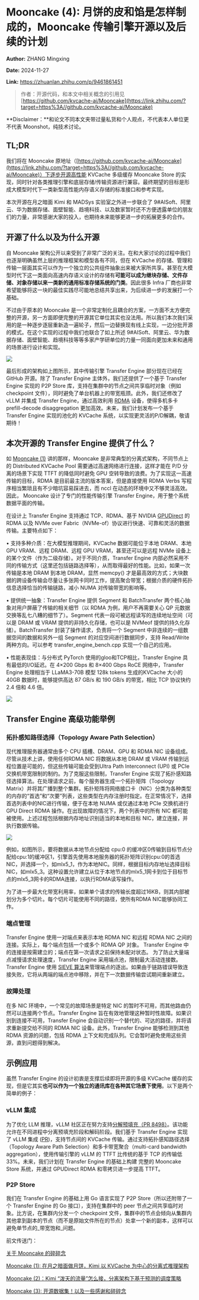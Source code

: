 # Mooncake (4): 月饼的皮和馅是怎样制成的，Mooncake 传输引擎开源以及后续的计划

**Author:** ZHANG Mingxing

**Date:** 2024-11-27

**Link:** https://zhuanlan.zhihu.com/p/9461861451

> 作者：开源代码，和本文中相关概念的引用见 [https://github.com/kvcache-ai/Mooncake](https://link.zhihu.com/?target=https%3A//github.com/kvcache-ai/Mooncake)

**Disclaimer：**和论文不同本文夹带过量私货和个人观点，不代表本人单位更不代表 Moonshot，纯技术讨论。

## **TL;DR**

我们将在 Mooncake 原地址（[https://github.com/kvcache-ai/Mooncake](https://link.zhihu.com/?target=https%3A//github.com/kvcache-ai/Mooncake)）下逐步开源高性能 KVCache 多级缓存 Mooncake Store 的实现，同时针对各类推理引擎和底层存储/传输资源进行兼容。最终期望的目标是形成大模型时代下一类新型高性能内存语义存储的标准接口和参考实现。

本次开源在月之暗面 Kimi 和 MADSys 实验室之外进一步联合了 9#AISoft、阿里云、华为数据存储、面壁智能、趋境科技、以及数家暂时还不方便透露单位的朋友们的力量，非常感谢大家的投入，也期待未来能够更进一步的拓展更多的合作。

## **开源了什么以及为什么开源**

自 Mooncake 架构公开以来受到了非常广泛的关注。在和大家讨论的过程中我们也逐渐明确虽然上层的推理框架和模型各有不同，但在 KVCache 的存储、管理和传输一层面其实可以作为一个独立的公共组件抽象出来被大家所共享。甚至在大模型时代下这一类面向高速内存语义设计的存储有**可能可以成为继块存储、文件存储、对象存储以来一类新的通用标准存储系统的门类**。因此很多 Infra 厂商也非常希望能够将这一块的最佳实践尽可能地总结共享出来，为后续进一步的发展打一个基础。

不过由于原本的 Mooncake 是一个非常定制化且耦合的方案，一方面不太方便完整的开源，另一方面即便完整的开源其它单位其实也没法用。所以我们本次我们采用的是一种逐步逐层重新造一遍轮子，然后一边替换现有线上实现，一边分批开源的模式。在这个实现的过程中我们也联合了如上所述 9#AISoft、阿里云、华为数据存储、面壁智能、趋境科技等等多家产学研单位的力量一同面向更加未来和通用的场景进行设计和实现。

![](images/v2-944e2a47fd30458e0afb8204e98468f6_1440w_2a5e81a50f1d.jpg)

最后形成的架构如上图所示，其中传输引擎 Transfer Engine 部分现在已经在 GitHub 开源。除了 Transfer Engine 主体外，我们还提供了一个基于 Transfer Engine 实现的 P2P Store 库，支持在集群中的节点之间共享临时对象（例如 checkpoint 文件），同时避免了单台机器上的带宽瓶颈。此外，我们还修改了vLLM 并集成 Transfer Engine，通过高效利用 [RDMA](https://zhida.zhihu.com/search?content_id=250915184&content_type=Article&match_order=1&q=RDMA&zhida_source=entity) 设备，使得多机多卡 prefill-decode disaggregation 更加高效。未来，我们计划发布一个基于 Transfer Engine 实现的池化的 KVCache 系统，以实现更灵活的P/D解耦，敬请期待！

## **本次开源的 Transfer Engine 提供了什么？**

如 [Mooncake (1)](https://zhuanlan.zhihu.com/p/705754254) 讲的那样，Mooncake 是非常典型的分离式架构，不同节点上的 Distributed KVCache Pool 需要通过高速网络进行连接，这样才能在 P/D 分离的场景下实现 TTFT 的降低同时避免 GPU 空转导致的浪费。为了实现这一高速传输的目标，RDMA 是目前最主流的版本答案，但是直接使用 RDMA Verbs 写程序相当繁琐且有不少暗坑容易踩进去，而 nccl 在动态的环境中又不够灵活高效。因此， Mooncake 设计了专门的性能传输引擎 Transfer Engine，用于整个系统数据平面的传输。

在设计上 Transfer Engine 支持通过 TCP、RDMA、基于 NVIDIA [GPUDirect](https://zhida.zhihu.com/search?content_id=250915184&content_type=Article&match_order=1&q=GPUDirect&zhida_source=entity) 的 RDMA 以及 NVMe over Fabric（NVMe-of）协议进行快速、可靠和灵活的数据传输。主要特点如下：

• 支持多种介质：在大模型推理期间，KVCache 数据可能位于本地 DRAM、本地 GPU VRAM、远程 DRAM、远程 GPU VRAM，甚至还可以是远程 NVMe 设备上的某个文件（作为二级存储）。对于不同介质，Transfer Engine 内部必然采用不同的传输方式（这里还包括链路选择等），从而取得最好的性能。比如，如果一次传输是本地 DRAM 到本地 DRAM，显然 memcpy() 才是最高效的方式；大块数据的跨设备传输会尽量让多张网卡同时工作，提高聚合带宽；根据介质的硬件拓扑信息选择恰当的传输链路，减小 NUMA 对传输带宽的影响等。

• 提供统一抽象：Transfer Engine 提供 Segment 和 BatchTransfer 两个核心抽象对用户屏蔽了传输的相关细节（以 RDMA 为例，用户不再需要关心 QP 元数据交换等乱七八糟的细节了）。Segment 代表一段可被远程读写的连续地址空间（可以是 DRAM 或 VRAM 提供的非持久化存储，也可以是 NVMeof 提供的持久化存储）。BatchTransfer 封装了操作请求，负责将一个 Segment 中非连续的一组数据空间的数据和另外一组 Segment 的对应空间进行数据同步，支持 Read/Write 两种方向。可以参考 transfer\_engine\_bench.cpp 实现一个自己的应用。

• 性能表现佳：与分布式 PyTorch 使用的gloo和TCP相比，Transfer Engine 具有最低的I/O延迟。在 4×200 Gbps 和 8×400 Gbps RoCE 网络中，Transfer Engine 处理相当于 LLaMA3-70B 模型 128k tokens 生成的KVCache 大小的 40GB 数据时，能够提供高达 87 GB/s 和 190 GB/s 的带宽，相比 TCP 协议快约 2.4 倍和 4.6 倍。

![](images/v2-455587021af729941db6294add4bee06_1440w_94ac8f2514d1.jpg)

## **Transfer Engine 高级功能举例**

### **拓扑感知路径选择（Topology Aware Path Selection）**

现代推理服务器通常由多个 CPU 插槽、DRAM、GPU 和 RDMA NIC 设备组成。尽管从技术上讲，使用任何RDMA NIC 将数据从本地 DRAM 或 VRAM 传输到远程位置是可能的，但这些传输可能会受到Ultra Path Interconnect (UPI) 或 PCIe 交换机带宽限制的制约。为了克服这些限制，Transfer Engine 实现了拓扑感知路径选择算法。在处理请求之前，每个服务器生成一个拓扑矩阵（Topology Matrix）并将其广播到整个集群。拓扑矩阵将网络接口卡（NIC）分类为各种类型的内存的“首选”和“次要”列表，这些类型在内存注册时指定。在正常情况下，选择首选列表中的NIC进行传输，便于在本地 NUMA 或仅通过本地 PCIe 交换机进行 GPU Direct RDMA 操作。在出现故障的情况下，两个列表中的所有 NIC 都可能被使用。上述过程包括根据内存地址识别适当的本地和目标 NIC，建立连接，并执行数据传输。

![](images/v2-de94d6be1e8de15aa91dbc3e61add929_1440w_06209ce9a5a3.jpg)

例如，如图所示，要将数据从本地节点分配给 cpu:0 的缓冲区0传输到目标节点分配给cpu:1的缓冲区1，引擎首先使用本地服务器的拓扑矩阵识别cpu:0的首选NIC，并选择一个，如mlx5\_1，作为本地NIC。同样，根据目标内存地址选择目标NIC，如mlx5\_3。这种设置允许建立从位于本地节点的mlx5\_1网卡到位于目标节点的mlx5\_3网卡的RDMA连接，以执行RDMA读写操作。

为了进一步最大化带宽利用率，如果单个请求的传输长度超过16KB，则其内部被划分为多个切片。每个切片可能使用不同的路径，使所有RDMA NIC能够协同工作。

### **端点管理**

Transfer Engine 使用一对端点来表示本地 RDMA NIC 和远程 RDMA NIC 之间的连接。实际上，每个端点包括一个或多个 RDMA QP 对象。 Transfer Engine 中的连接是按需建立的；端点在第一次请求之前保持未配对状态。 为了防止大量端点减慢请求处理速度，Transfer Engine 采用端点池，限制最大活动连接数。 Transfer Engine 使用 [SIEVE 算法](https://zhida.zhihu.com/search?content_id=250915184&content_type=Article&match_order=1&q=SIEVE+%E7%AE%97%E6%B3%95&zhida_source=entity)来管理端点的逐出。如果由于链路错误导致连接失败，它将从两端的端点池中移除，并在下一次数据传输尝试期间重新建立。

### **故障处理**

在多 NIC 环境中，一个常见的故障场景是特定 NIC 的暂时不可用，而其他路由仍然可以连接两个节点。Transfer Engine 旨在有效地管理这种暂时性故障。如果识别到连接不可用，Transfer Engine 会自动识别一个替代的、可达的路径，并将请求重新提交给不同的 RDMA NIC 设备。此外，Transfer Engine 能够检测到其他 RDMA 资源的问题，包括 RDMA 上下文和完成队列。它会暂时避免使用这些资源，直到问题得到解决。

## **示例应用**

虽然 Transfer Engine 的设计初衷是支撑后续即将开源的多级 KVCache 缓存的实现，但是它其实**也可以作为一个独立的通讯库在各种其它场景下使用**。以下是两个简单的例子：

### **vLLM 集成**

为了优化 LLM 推理，vLLM 社区正在努力支持[分解预填充（PR 8498）](https://link.zhihu.com/?target=https%3A//github.com/vllm-project/vllm/pull/8498)。该功能允许在不同进程中分离预填充阶段和解码阶段。我们基于 Transfer Engine 实现了 vLLM 集成 ([PR](https://link.zhihu.com/?target=https%3A//github.com/vllm-project/vllm/pull/10728))，支持节点间的 KVCache 传输。通过支持拓扑感知路径选择（Topology Aware Path Selection）和多卡带宽聚合（multi-card bandwidth aggregation），使用传输引擎的 vLLM 的 TTFT 比传统的基于 TCP 的传输低 33%。未来，我们计划在 Transfer Engine 的基础上构建 完整的 Mooncake Store 系统，并通过 GPUDirect RDMA 和零拷贝进一步提高 TTFT。

### **P2P Store**

我们在 Transfer Engine 的基础上用 Go 语言实现了 P2P Store（所以还附带了一个 Transfer Engine 的 Go 接口），支持在集群中的 peer 节点之间共享临时对象。比方说，在集群内分发一个 checkpoint 文件，集群中的节点会倾向从集群内其他拿到副本的节点（而不是原始文件所在的节点）处拿一个新的副本，这样可以避免单节点的_带宽饱和_问题。

  

前文传送门：

[关于 Mooncake 的碎碎念](https://zhuanlan.zhihu.com/p/705910725)

[Mooncake (1): 在月之暗面做月饼，Kimi 以 KVCache 为中心的分离式推理架构](https://zhuanlan.zhihu.com/p/705754254)

[Mooncake (2)：Kimi “泼天的流量”怎么接，分离架构下基于预测的调度策略](https://zhuanlan.zhihu.com/p/706204757)

[Mooncake (3): 开源数据集！以及一些感谢和碎碎念](https://zhuanlan.zhihu.com/p/707997501)